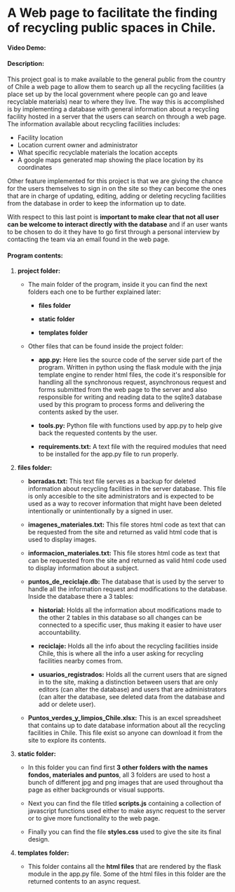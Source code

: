 # A Web page to facilitate the finding of recycling public spaces in Chile.
#### Video Demo:  <URL HERE>
#### Description: 

This project goal is to make available to the general public from the country of Chile a web page to allow them to search up all the recycling facilities (a place set up by the local government where people can go and leave recyclable materials) near to where they live. The way this is accomplished is by implementing a database with general information about a recycling facility hosted in a server that the users can search on through a web page. The information available about recycling facilities includes:

- Facility location
- Location current owner and administrator
- What specific recyclable materials the location accepts
- A google maps generated map showing the place location by its coordinates

Other feature implemented for this project is that we are giving the chance for the users themselves to sign in on the site so they can become the ones that are in charge of updating, editing, adding or deleting recycling facilities from the database in order to keep the information up to date.

With respect to this last point is __important to make clear that not all user can be welcome to interact directly with the database__ and if an user wants to be chosen to do it they have to go first through a personal interview by contacting the team via an email found in the web page.

#### Program contents:
1. __project folder:__
    - The main folder of the program, inside it you can find the next folders each one to be further explained later:

        - __files folder__

        - __static folder__

        - __templates folder__

    - Other files that can be found inside the project folder:

        - __app.py:__ Here lies the source code of the server side part of the program. Written in python using the flask module with the jinja template engine to render html files, the code it's responsible for handling all the synchronous request, asynchronous request and forms submitted from the web page to the server and also responsible for writing and reading data to the sqlite3 database used by this program to process forms and delivering the contents asked by the user.

        - __tools.py:__ Python file with functions used by app.py to help give back the requested contents by the user.

        - __requirements.txt:__ A text file with the required modules that need to be installed for the app.py file to run properly.

2. __files folder:__

    - __borradas.txt:__ This text file serves as a backup for deleted information about recycling facilities in the server database. This file is only accesible to the site administrators and is expected to be used as a way to recover information that might have been deleted intentionally or unintentionally by a signed in user.

    - __imagenes_materiales.txt:__ This file stores html code as text that can be requested from the site and returned as valid html code that is used to display images.

    - __informacion_materiales.txt:__ This file stores html code as text that can be requested from the site and returned as valid html code used to display information about a subject.

    - __puntos_de_reciclaje.db:__ The database that is used by the server to handle all the information request and modifications to the database. Inside the database there a 3 tables:

        - __historial:__ Holds all the information about modifications made to the other 2 tables in this database so all changes can be connected to a specific user, thus making it easier to have user accountability.

        - __reciclaje:__ Holds all the info about the recycling facilities inside Chile, this is where all the info a user asking for recycling facilities nearby comes from.

        - __usuarios_registrados:__ Holds all the current users that are signed in to the site, making a distinction between users that are only editors (can alter the database) and users that are administrators (can alter the database, see deleted data from the database and add or delete user).

    - __Puntos_verdes_y_limpios_Chile.xlsx:__
    This is an excel spreadsheet that contains up to date database information about all the recycling facilities in Chile. This file exist so anyone can download it from the site
    to explore its contents.

3. __static folder:__

    - In this folder you can find first __3 other folders with the names fondos, materiales and puntos__, all 3 folders are used to host a bunch of different jpg and png images that are used throughout tha page as either backgrounds or visual supports.

    - Next you can find the file titled __scripts.js__ containing a collection of javascript functions used either to make async request to the server or to give more functionality to the web page.

    - Finally you can find the file __styles.css__ used to give the site its final design.

4. __templates folder:__
    
    - This folder contains all the __html files__ that are rendered by the flask module in the app.py file. Some of the html files in this folder are the returned contents to an async request.